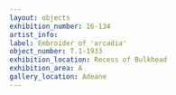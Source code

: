 ```yaml
---
layout: objects
exhibition_number: 16-134
artist_info: 
label: Embroider of 'arcadia'
object_number: T.1-1933
exhibition_location: Recess of Bulkhead 
exhibition_area: A
gallery_location: Adeane 
---
```

